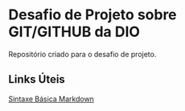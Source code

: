 #  Desafio de Projeto sobre GIT/GITHUB da DIO
Repositório criado para o desafio de projeto.


## Links Úteis
[Sintaxe Básica Markdown](https://www.markdownguide.org/)
